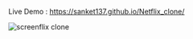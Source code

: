 Live Demo : https://sanket137.github.io/Netflix_clone/





![screenflix clone](https://user-images.githubusercontent.com/67966316/191571525-6ed92513-daf4-49e7-99a5-107d52dbdae1.JPG)
